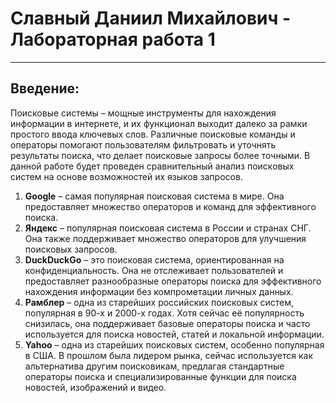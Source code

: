 # Славный Даниил Михайлович - Лабораторная работа 1

****

## Введение: 
Поисковые системы – мощные инструменты для нахождения информации в интернете, и их функционал выходит далеко за рамки простого ввода ключевых слов. Различные поисковые команды и операторы помогают пользователям фильтровать и уточнять результаты поиска, что делает поисковые запросы более точными. В данной работе будет проведен сравнительный анализ поисковых систем на основе возможностей их языков запросов.

1. **Google** – самая популярная поисковая система в мире. Она предоставляет множество операторов и команд для эффективного поиска.
2. **Яндекс** – популярная поисковая система в России и странах СНГ. Она также поддерживает множество операторов для улучшения поисковых запросов.
3. **DuckDuckGo** – это поисковая система, ориентированная на конфиденциальность. Она не отслеживает пользователей и предоставляет разнообразные операторы поиска для эффективного нахождения информации без компрометации личных данных.
4. **Рамблер** – одна из старейших российских поисковых систем, популярная в 90-х и 2000-х годах. Хотя сейчас её популярность снизилась, она поддерживает базовые операторы поиска и часто используется для поиска новостей, статей и локальной информации.
5. **Yahoo** – одна из старейших поисковых систем, особенно популярная в США. В прошлом была лидером рынка, сейчас используется как альтернатива другим поисковикам, предлагая стандартные операторы поиска и специализированные функции для поиска новостей, изображений и видео.

